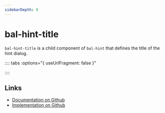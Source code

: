 ```yaml
---
sidebarDepth: 0
---
```



# bal-hint-title

`bal-hint-title` is a child component of `bal-hint` that defines the title of the hint dialog.





:::: tabs :options="{ useUrlFragment: false }"


::::

## Links

* [Documentation on Github](https://github.com/baloise/design-system/blob/master/docs/src/components/components/bal-hint-title.md)
* [Implementation on Github](https://github.com/baloise/design-system/blob/master/packages/components/src/components/bal-hint-title)
